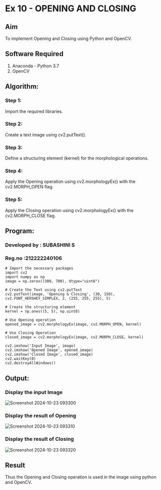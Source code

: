 #  Ex 10 - OPENING AND CLOSING
## Aim
To implement Opening and Closing using Python and OpenCV.

## Software Required
1. Anaconda - Python 3.7
2. OpenCV
## Algorithm:
### Step 1: 
Import the required libraries.
### Step 2: 
Create a text image using cv2.putText().
### Step 3: 
Define a structuring element (kernel) for the morphological operations.
### Step 4: 
Apply the Opening operation using cv2.morphologyEx() with the cv2.MORPH_OPEN flag.
### Step 5: 
Apply the Closing operation using cv2.morphologyEx() with the cv2.MORPH_CLOSE flag.
 
## Program:
### Developed by : SUBASHINI S
### Reg.no :212222240106
```
# Import the necessary packages
import cv2
import numpy as np
image = np.zeros((300, 700), dtype="uint8")

# Create the Text using cv2.putText
cv2.putText(image, 'Opening & Closing', (30, 150), cv2.FONT_HERSHEY_SIMPLEX, 2, (255, 255, 255), 5)

# Create the structuring element
kernel = np.ones((5, 5), np.uint8)

# Use Opening operation
opened_image = cv2.morphologyEx(image, cv2.MORPH_OPEN, kernel)

# Use Closing Operation
closed_image = cv2.morphologyEx(image, cv2.MORPH_CLOSE, kernel)

cv2.imshow('Input Image', image)
cv2.imshow('Opened Image', opened_image)
cv2.imshow('Closed Image', closed_image)
cv2.waitKey(0)
cv2.destroyAllWindows()
```
## Output:

### Display the input Image
![Screenshot 2024-10-23 093300](https://github.com/user-attachments/assets/730461d3-94a2-404c-ab56-9e1c15136110)


### Display the result of Opening
![Screenshot 2024-10-23 093310](https://github.com/user-attachments/assets/6c7f4cb2-6171-4e88-8933-1c5de44a80f1)


### Display the result of Closing
![Screenshot 2024-10-23 093320](https://github.com/user-attachments/assets/0de87acf-e71a-4b23-836e-0dfc4265635e)


## Result
Thus the Opening and Closing operation is used in the image using python and OpenCV.
